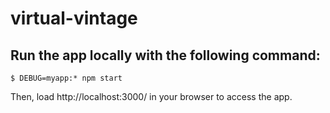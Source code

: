 # virtual-vintage
## Run the app locally with the following command:

```
$ DEBUG=myapp:* npm start
```

Then, load http://localhost:3000/ in your browser to access the app.